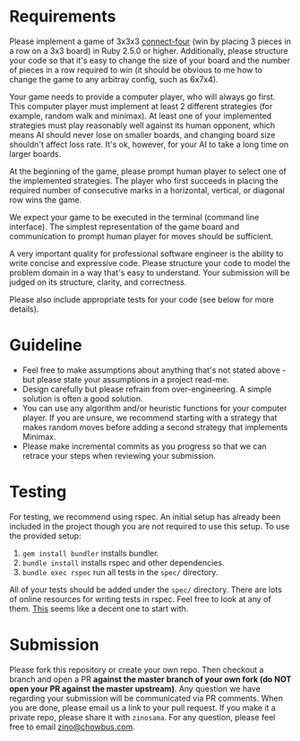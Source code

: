 # Requirements

Please implement a game of 3x3x3 [connect-four](https://en.wikipedia.org/wiki/Connect_Four) (win by placing 3 pieces in a row on a 3x3 board) in Ruby 2.5.0 or higher. Additionally, please structure your code so that it's easy to change the size of your board and the number of pieces in a row required to win (it should be obvious to me how to change the game to any arbitray config, such as 6x7x4).

Your game needs to provide a computer player, who will always go first. This computer player must implement at least 2 different strategies (for example, random walk and minimax). At least one of your implemented strategies must play reasonably well against its human opponent, which means AI should never lose on smaller boards, and changing board size shouldn't affect loss rate. It's ok, however, for your AI to take a long time on larger boards.

At the beginning of the game, please prompt human player to select one of the implemented strategies. The player who first succeeds in placing the required number of consecutive marks in a horizontal, vertical, or diagonal row wins the game.

We expect your game to be executed in the terminal (command line interface). The simplest representation of the game board and communication to prompt human player for moves should be sufficient.

A very important quality for professional software engineer is the ability to write concise and expressive code. Please structure your code to model the problem domain in a way that's easy to understand. Your submission will be judged on its structure, clarity, and correctness.

Please also include appropriate tests for your code (see below for more details).

# Guideline

* Feel free to make assumptions about anything that's not stated above - but please state your assumptions in a project read-me.
* Design carefully but please refrain from over-engineering. A simple solution is often a good solution.
* You can use any algorithm and/or heuristic functions for your computer player. If you are unsure, we recommend starting with a strategy that makes random moves before adding a second strategy that implements Minimax.
* Please make incremental commits as you progress so that we can retrace your steps when reviewing your submission.

# Testing

For testing, we recommend using rspec. An initial setup has already been included in the project though you are not required to use this setup. To use the provided setup:

1. `gem install bundler` installs bundler.
2. `bundle install` installs rspec and other dependencies.
3. `bundle exec rspec` run all tests in the `spec/` directory.

All of your tests should be added under the `spec/` directory. There are lots of online resources for writing tests in rspec. Feel free to look at any of them. [This](https://blog.teamtreehouse.com/an-introduction-to-rspec) seems like a decent one to start with.

# Submission

Please fork this repository or create your own repo. Then checkout a branch and open a PR **against the master branch of your own fork (do NOT open your PR against the master upstream)**. Any question we have regarding your submission will be communicated via PR comments. When you are done, please email us a link to your pull request. If you make it a private repo, please share it with `zinosama`. For any question, please feel free to email zino@chowbus.com.
